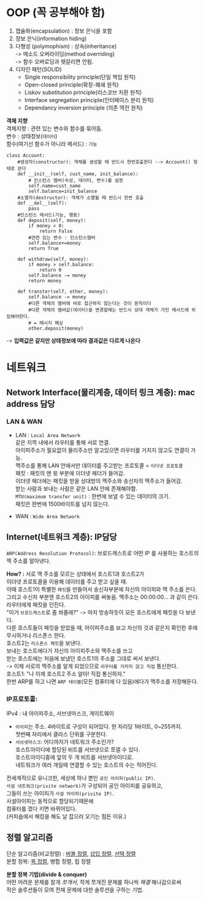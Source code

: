 
# OOP (꼭 공부해야 함)  
1. 캡슐화(encapsulation) : 정보 은닉을 포함  
2. 정보 은닉(information hiding)  
3. 다형성 (polymophism) : 상속(inheritance)  
    -> 메소드 오버라이딩(method overriding)  
    -> 함수 오버로딩과 헷갈리면 안됨.  
4. 디자인 패턴(SOLID)  
    - Single responsibility principle(단일 책임 원칙)  
    - Open-closed principle(확장-폐쇄 원칙)  
    - Liskov substitution principle(리스코브 치환 원칙)  
    - Interface segregation principle(인터페이스 분리 원칙)  
    - Dependancy inversion principle (의존 역전 원칙)  

**객체 지향**  
객체지향 : 관련 있는 변수와 함수를 묶어둠.  
    변수 : 상태정보(`데이터`)  
    함수(여기선 함수가 아니라 메서드) : `기능`   

```
class Account:
    #생성자(constructor): 객체를 생성할 때 반드시 한번호출한다 --> Account() 형태로 쓴다
    def __init__(self, cust_name, init_balance):
        # 인스턴스 멤버(속성, 데이터, 변수)를 설정
        self.name=cust_name
        self.balance=init_balance
    #소멸자(destructor): 객체가 소멸될 때 반드시 한번 호출
    def __del__(self):
        pass
    #인스턴스 메서드(기능, 행동)
    def deposit(self, money):
        if money < 0:
            return False
        #관련 있는 변수 : 인스턴스멤버
        self.balance+=money
        return True
        
    def withdraw(self, money):
        if money > self.balance:
            return 0
        self.balance -= money
        return money
    
    def transter(self, other, money):
        self.balance -= money
        #다른 객체의 멤버에 바로 접근하지 않는다는 것이 원칙이다
        #다른 객체의 멤버값(데이터)을 변경할때는 반드시 상대 객체가 가진 메서드에 위임해야한다.
        # = 메시지 패싱 
        other.deposit(money)
```
-> **입력값은 같지만 상태정보에 따라 결과값은 다르게 나온다**

# 네트워크  

## Network Interface(물리계층, 데이터 링크 계층): mac address 담당    
### LAN & WAN  
- LAN : `Local Area Network`  
같은 지역 내에서 라우터를 통해 서로 연결.  
아이피주소가 필요없이 물리주소만 알고있으면 라우터를 거치지 않고도 연결이 가능.  
맥주소를 통해 LAN 안에서만 데이터를 주고받는 프로토콜 = `이더넷 프로토콜`  
패킷 : 패킷의 맨 윗 부분에 이더넷 헤더가 들어감.  
이더넷 헤더에는 패킷을 받을 상대방의 맥주소와 송신자의 맥주소가 들어감.  
받는 사람과 보내는 사람은 같은 LAN 안에 존재해야함.  
`MTU(maximum transfer unit)` : 한번에 보낼 수 있는 데이터의 크기.  
패킷은 한번에 1500바이트를 넘지 않는다.  

- WAN : `Wide Area Network`  

## Internet(네트워크 계층): IP담당
`ARP(Address Resolution Protocol)`: 브로드캐스트로 어떤 IP 를 사용하는 호스트의 맥 주소를 알아낸다.   

**How? :** 
서로 맥 주소를 모르는 상태에서 호스트1과 호스트2가  
이더넷 프로토콜을 이용해 데이터를 주고 받고 싶을 때.  
이때 호스트1이 특별한 `패킷`을 만들어서 송신자부분에 자신의 아이피와 맥 주소를 쓴다.  
그리고 수신자 부분엔 호스트2의 아이피를 써놓음. 맥주소는 00:00:00... 과 같이 쓴다.  
라우터에게 패킷을 던진다.  
"이거 `브로드캐스트`로 좀 쏴줄래?" -> 마치 방송하듯이 모든 호스트에게 패킷을 다 보낸다.  
다른 호스트들이 패킷을 받았을 때, 아이피주소를 보고 자신의 것과 같은지 확인한 후에 무시하거나 리스폰스 한다.  
호스트2는 `리스폰스 패킷`을 보낸다.  
보내는 호스트에다가 자신의 아이피주소와 맥주소를 쓰고  
받는 호스트에는 처음에 보냈던 호스트1의 주소를 그대로 써서 보낸다.  
-> 이제 서로의 맥주소를 알게 되었으므로 `라우터를 거치지 않고 직접` 통신한다.  
호스트1: "나 이제 호스트2 주소 알아! 직접 통신하자."  
한번 ARP를 하고 나면 `ARP 테이블`(모든 컴퓨터에 다 있음)에다가 맥주소를 저장해둔다.  

### IP프로토콜:
IPv4 : 내 아이피주소, 서브넷마스크, 게이트웨이  
- `아이피`는 주소. 4바이트로 구성이 되어있다. 한 자리당 1바이트, 0~255까지.  
    첫번째 자리에서 클라스 단위를 구분한다.  
- `서브넷마스크`: 어디까지가 네트워크 주소인가?  
호스트아이디에 할당된 비트를 서브넷으로 쪼갤 수 있다.  
호스트아이디중에 앞의 두 개 비트를 서브넷아이디로.  
네트워크가 여러 개일때 연결할 수 있는 호스트의 수는 적어진다.  

전세계적으로 유니크한, 세상에 하나 뿐인 `공인 아이피(public IP)`.  
`사설 네트워크(privite network)`가 구성되어 공인 아이피를 공유하고,  
그들이 쓰는 아이피가 `사설 아이피(privite IP)`.  
사설아이피는 동적으로 할당되기때문에  
컴퓨터를 껐다 키면 바뀌어있다.  
(커피숍에서 해킹을 해도 날 잡으러 오기는 힘든 이유.)  

## 정렬 알고리즘  
단순 알고리즘(비교정렬) : [버블 정렬](https://blueshirudy.tistory.com/13), 
[삽입 정렬](https://blueshirudy.tistory.com/19), [선택 정렬](https://blueshirudy.tistory.com/20)  
분할 정복: [퀵 정렬](https://blueshirudy.tistory.com/18), 병합 정렬, 힙 정렬  


**분할 정복 기법(divide & conquer)**  
어떤 어려운 문제를 잘개 *쪼개서*,  작게 쪼개진 문제를 하나씩 *해결* 해나감으로써  
작은 솔루션들이 모여 전체 문제에 대한 솔루션을 구하는 기법.  
